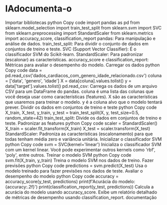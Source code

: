 # IAdocumenta-o
Importar bibliotecas
python
Copy code
import pandas as pd
from sklearn.model_selection import train_test_split
from sklearn.svm import SVC
from sklearn.preprocessing import StandardScaler
from sklearn.metrics import accuracy_score, classification_report
pandas: Para manipulação e análise de dados.
train_test_split: Para dividir o conjunto de dados em conjuntos de treino e teste.
SVC (Support Vector Classifier): É o classificador SVM do Scikit-learn.
StandardScaler: Para padronizar (escalonar) as características.
accuracy_score e classification_report: Métricas para avaliar o desempenho do modelo.
Carregar os dados
python
Copy code
data = pd.read_csv('dados_cardiacos_com_genero_idade_relacionado.csv')
coluna = ['data', 'genero', 'idade']
X = data[coluna].values.tolist()
y = data['target'].values.tolist()
pd.read_csv: Carrega os dados de um arquivo CSV para um DataFrame do pandas.
coluna é uma lista das colunas que você deseja usar como características (features).
X são as características que usaremos para treinar o modelo.
y é a coluna alvo que o modelo tentará prever.
Dividir os dados em conjuntos de treino e teste
python
Copy code
X_train, X_test, y_train, y_test = train_test_split(X, y, test_size=0.5, random_state=42)
train_test_split: Divide os dados em conjuntos de treino e teste.
Padronizar as features
python
Copy code
scaler = StandardScaler()
X_train = scaler.fit_transform(X_train)
X_test = scaler.transform(X_test)
StandardScaler: Padroniza as características (escalonamento) para que todas tenham média zero e variância unitária.
Inicializar o classificador SVM
python
Copy code
svm = SVC(kernel='linear')
Inicializa o classificador SVM com um kernel linear. Você pode experimentar outros kernels como 'rbf', 'poly', entre outros.
Treinar o modelo SVM
python
Copy code
svm.fit(X_train, y_train)
Treina o modelo SVM nos dados de treino.
Fazer previsões
python
Copy code
predictions = svm.predict(X_test)
Usa o modelo treinado para fazer previsões nos dados de teste.
Avaliar o desempenho do modelo
python
Copy code
accuracy = accuracy_score(y_test, predictions)
print(f'Acurácia do modelo: {accuracy:.2f}')
print(classification_report(y_test, predictions))
Calcula a acurácia do modelo usando accuracy_score.
Exibe um relatório detalhado de métricas de desempenho usando classification_report.
documentação
